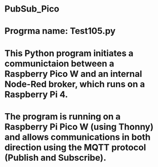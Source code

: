 # PubSub_Pico
# Progrma name:  Test105.py
# This Python program initiates a communictaion between a Raspberry Pico W and an internal Node-Red broker, which runs on a Raspberry Pi 4.
# The program is running on a Raspberry Pi Pico W (using Thonny) and allows communications in both direction using the MQTT protocol (Publish and Subscribe). 
# 
#
